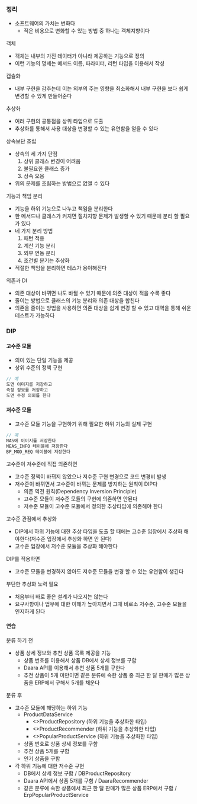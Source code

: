 ### 정리
- 소프트웨어의 가치는 변화다
    - 적은 비용으로 변화할 수 있는 방법 중 하나는 객체지향이다

객체
- 객체는 내부의 가진 데이터가 아니라 제공하는 기능으로 정의
- 이런 기능의 명세는 메서드 이름, 파라미터, 리턴 타입을 이용해서 작성

캡슐화
- 내부 구현을 감추는데 이는 외부의 주는 영향을 최소화해서 내부 구현을 보다 쉽게 변경할 수 있게 만들어준다

추상화
- 여러 구현의 공통점을 상위 타입으로 도출
- 추상화를 통해서 사용 대상을 변경할 수 있는 유연함을 얻을 수 있다

상속보단 조립
- 상속의 세 가지 단점
    1. 상위 클래스 변경이 어려움 
    2. 불필요한 클래스 증가
    3. 상속 오용
- 위의 문제를 조립하는 방법으로 없앨 수 있다

기능과 책임 분리
- 기능을 하위 기능으로 나누고 책임을 분리한다
- 한 메서드나 클래스가 커지면 절차지향 문제가 발생할 수 있기 때문에 분리 할 필요가 있다
- 네 가지 분리 방법
    1. 패턴 적용
    2. 계산 기능 분리
    3. 외부 연동 분리
    4. 조건별 분기는 추상화
- 적절한 책임을 분리하면 테스가 용이해진다

의존과 DI
- 의존 대상이 바뀌면 나도 바뀔 수 있기 때문에 의존 대상이 적을 수록 좋다
- 줄이는 방법으로 클래스의 기능 분리와 의존 대상을 합친다
- 의존을 줄이는 방법을 사용하면 의존 대상을 쉽게 변경 할 수 있고 대역을 통해 쉬운 테스트가 가능하다

### DIP 
#### 고수준 모듈
- 의미 있는 단일 기능을 제공
- 상위 수준의 정책 구현
```java
// 예
도면 이미지를 저장하고
측정 정보를 저장하고
도면 수정 의뢰를 한다
```

#### 저수준 모듈
- 고수준 모듈 기능을 구현하기 위해 필요한 하위 기능의 실제 구현
```java
// 예
NAS에 이미지를 저장한다
MEAS_INFO 테이블에 저장한다
BP_MOD_REQ 테이블에 저장한다
```

고수준이 저수준에 직접 의존하면
- 고수준 정책이 바뀌지 않았으나 저수준 구현 변경으로 코드 변경비 발생
- 저수준이 바뀌면서 고수준이 바뀌는 문제를 방지하는 원칙이 DIP다
    - 의존 역전 원칙(Dependency Inversion Principle)
    - 고수준 모듈이 저수준 모듈의 구현에 의존하면 안된다
    - 저수준 모듈이 고수준 모듈에서 정의한 추상타입에 의존해야 한다

고수준 관점에서 추상화
- DIP에서 하위 기능에 대한 추상 타입을 도출 할 때에는 고수준 입장에서 추상화 해야한다(저수준 입장에서 추상화 하면 안 된다)
- 고수준 입장에서 저수준 모듈을 추상화 해야한다

DIP를 적용하면
- 고수준 모듈을 변경하지 않아도 저수준 모듈을 변경 할 수 있는 유연함이 생긴다

부단한 추상화 노력 필요
- 처음부터 바로 좋은 설계가 나오지는 않는다
- 요구사항이나 업무에 대한 이해가 높아지면서 그때 비로소 저수준, 고수준 모듈을 인지하게 된다

#### 연습
분류 하기 전
- 상품 상세 정보와 추천 상품 목록 제공을 기능
    - 상품 번호를 이용해서 상품 DB에서 상세 정보를 구함
    - Daara API를 이용해서 추천 상품 5개를 구한다
    - 추천 상품이 5개 미만이면 같은 분류에 속한 상품 중 최근 한 달 판매가 많은 상품을 ERP에서 구해서 5개를 채운다

분류 후
- 고수준 모듈에 해당하는 하위 기능 
    - ProductDataService
        - <<Interface>>ProductRepository (하위 기능을 추상화한 타입)
        - <<Interface>>ProductRecommender (하위 기능을 추상화한 타입)
        - <<Interface>>PopularProductService (하위 기능을 추상화한 타입)
    - 상품 번호로 상품 상세 정보를 구함
    - 추천 상품 5개를 구함
    - 인기 상품을 구함
- 각 하위 기능에 대한 저수준 구현
    - DB에서 상세 정보 구함 / DBProductRepository 
    - Daara API에서 상품 5개를 구함 / DaaraRecommender
    - 같은 분류에 속한 상품에서 최근 한 달 판매가 많은 상품 ERP에서 구함 / ErpPopularProductService


